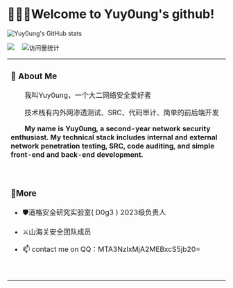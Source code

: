 # 🙋🏻‍♂️Welcome to Yuy0ung's github!



![Yuy0ung's GitHub stats](https://github-readme-stats.vercel.app/api?username=Yuy0ung)

  <div>
    <a href="https://www.cnblogs.com/yuy0ung"><img src="https://img.shields.io/badge/Website-博客-8c36db" /></a>&emsp;
    <img src="https://komarev.com/ghpvc/?username=Yuy0ung&label=Views&color=orange&style=flat" alt="访问量统计" />&emsp;
</div>

<table>

<tr><td>

### 🤺 About Me

<p>&emsp;&emsp;我叫Yuy0ung，一个大二网络安全爱好者</p>
<p>&emsp;&emsp;技术栈有内外网渗透测试、SRC、代码审计、简单的前后端开发</p>
<p>&emsp;&emsp;<strong>My name is Yuy0ung, a second-year network security enthusiast. My technical stack includes internal and external network penetration testing, SRC, code auditing, and simple front-end and back-end development.</strong></p>
  <div>&nbsp;</div>
</td></tr>

<tr><td>

### 🤔More

* 🛡️道格安全研究实验室( D0g3 ) 2023级负责人
* ⚔️山海关安全团队成员
* 📫 contact me on QQ：MTA3NzIxMjA2MEBxcS5jb20=

  <div>&nbsp;</div>
</td></tr>

</table>
